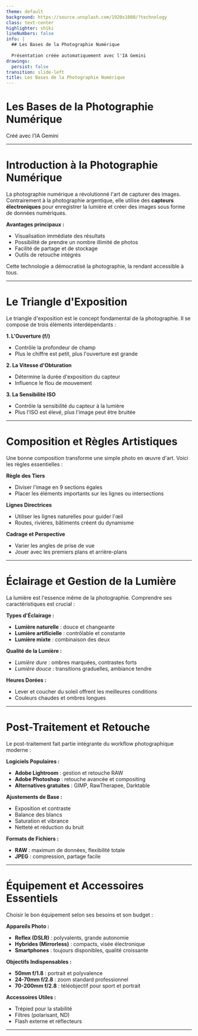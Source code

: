 ```yaml
---
theme: default
background: https://source.unsplash.com/1920x1080/?technology
class: text-center
highlighter: shiki
lineNumbers: false
info: |
  ## Les Bases de la Photographie Numérique
  
  Présentation créée automatiquement avec l'IA Gemini
drawings:
  persist: false
transition: slide-left
title: Les Bases de la Photographie Numérique
---
```


# Les Bases de la Photographie Numérique

Créé avec l'IA Gemini

---

# Introduction à la Photographie Numérique

La photographie numérique a révolutionné l'art de capturer des images. Contrairement à la photographie argentique, elle utilise des **capteurs électroniques** pour enregistrer la lumière et créer des images sous forme de données numériques.

**Avantages principaux :**
- Visualisation immédiate des résultats
- Possibilité de prendre un nombre illimité de photos
- Facilité de partage et de stockage
- Outils de retouche intégrés

Cette technologie a démocratisé la photographie, la rendant accessible à tous.

---

# Le Triangle d'Exposition

Le triangle d'exposition est le concept fondamental de la photographie. Il se compose de trois éléments interdépendants :

**1. L'Ouverture (f/)**
- Contrôle la profondeur de champ
- Plus le chiffre est petit, plus l'ouverture est grande

**2. La Vitesse d'Obturation**
- Détermine la durée d'exposition du capteur
- Influence le flou de mouvement

**3. La Sensibilité ISO**
- Contrôle la sensibilité du capteur à la lumière
- Plus l'ISO est élevé, plus l'image peut être bruitée

---

# Composition et Règles Artistiques

Une bonne composition transforme une simple photo en œuvre d'art. Voici les règles essentielles :

**Règle des Tiers**
- Diviser l'image en 9 sections égales
- Placer les éléments importants sur les lignes ou intersections

**Lignes Directrices**
- Utiliser les lignes naturelles pour guider l'œil
- Routes, rivières, bâtiments créent du dynamisme

**Cadrage et Perspective**
- Varier les angles de prise de vue
- Jouer avec les premiers plans et arrière-plans

---

# Éclairage et Gestion de la Lumière

La lumière est l'essence même de la photographie. Comprendre ses caractéristiques est crucial :

**Types d'Éclairage :**
- **Lumière naturelle** : douce et changeante
- **Lumière artificielle** : contrôlable et constante
- **Lumière mixte** : combinaison des deux

**Qualité de la Lumière :**
- *Lumière dure* : ombres marquées, contrastes forts
- *Lumière douce* : transitions graduelles, ambiance tendre

**Heures Dorées :**
- Lever et coucher du soleil offrent les meilleures conditions
- Couleurs chaudes et ombres longues

---

# Post-Traitement et Retouche

Le post-traitement fait partie intégrante du workflow photographique moderne :

**Logiciels Populaires :**
- **Adobe Lightroom** : gestion et retouche RAW
- **Adobe Photoshop** : retouche avancée et compositing
- **Alternatives gratuites** : GIMP, RawTherapee, Darktable

**Ajustements de Base :**
- Exposition et contraste
- Balance des blancs
- Saturation et vibrance
- Netteté et réduction du bruit

**Formats de Fichiers :**
- **RAW** : maximum de données, flexibilité totale
- **JPEG** : compression, partage facile

---

# Équipement et Accessoires Essentiels

Choisir le bon équipement selon ses besoins et son budget :

**Appareils Photo :**
- **Reflex (DSLR)** : polyvalents, grande autonomie
- **Hybrides (Mirrorless)** : compacts, visée électronique
- **Smartphones** : toujours disponibles, qualité croissante

**Objectifs Indispensables :**
- **50mm f/1.8** : portrait et polyvalence
- **24-70mm f/2.8** : zoom standard professionnel
- **70-200mm f/2.8** : téléobjectif pour sport et portrait

**Accessoires Utiles :**
- Trépied pour la stabilité
- Filtres (polarisant, ND)
- Flash externe et réflecteurs

---


